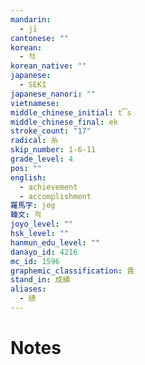 ```yaml
---
mandarin:
  - jī
cantonese: ""
korean:
  - 적
korean_native: ""
japanese:
  - SEKI
japanese_nanori: ""
vietnamese:
middle_chinese_initial: t͡s
middle_chinese_final: ek
stroke_count: "17"
radical: 糸
skip_number: 1-6-11
grade_level: 4
pos: ""
english:
  - achievement
  - accomplishment
羅馬字: jeg
韓文: 적
joyo_level: ""
hsk_level: ""
hanmun_edu_level: ""
danayo_id: 4216
mc_id: 1596
graphemic_classification: 責
stand_in: 成績
aliases:
  - 绩
---
```


# Notes
